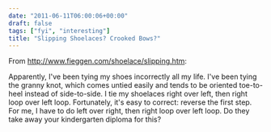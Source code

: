 ```yaml
---
date: "2011-06-11T06:00:06+00:00"
draft: false
tags: ["fyi", "interesting"]
title: "Slipping Shoelaces? Crooked Bows?"
---
```

From http://www.fieggen.com/shoelace/slipping.htm:

Apparently, I've been tying my shoes incorrectly all my life. I've been tying the granny knot, which comes untied easily and tends to be oriented toe-to-heel instead of side-to-side. I tie my shoelaces right over left, then right loop over left loop. Fortunately, it's easy to correct: reverse the first step. For me, I have to do left over right, then right loop over left loop. Do they take away your kindergarten diploma for this?

